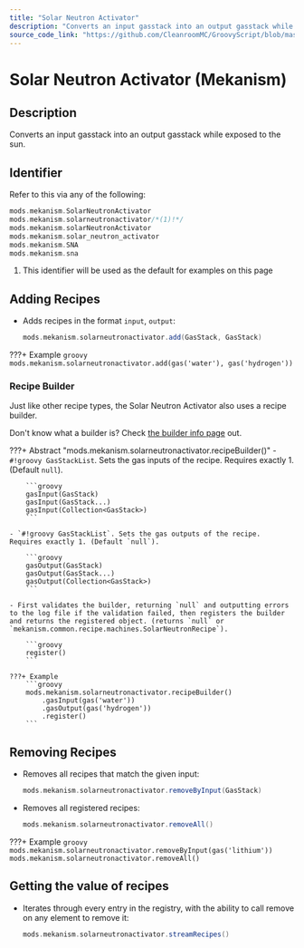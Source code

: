 ```yaml
---
title: "Solar Neutron Activator"
description: "Converts an input gasstack into an output gasstack while exposed to the sun."
source_code_link: "https://github.com/CleanroomMC/GroovyScript/blob/master/src/main/java/com/cleanroommc/groovyscript/compat/mods/mekanism/SolarNeutronActivator.java"
---
```


# Solar Neutron Activator (Mekanism)

## Description

Converts an input gasstack into an output gasstack while exposed to the sun.

## Identifier

Refer to this via any of the following:

```groovy hl_lines="2"
mods.mekanism.SolarNeutronActivator
mods.mekanism.solarneutronactivator/*(1)!*/
mods.mekanism.solarNeutronActivator
mods.mekanism.solar_neutron_activator
mods.mekanism.SNA
mods.mekanism.sna
```

1. This identifier will be used as the default for examples on this page

## Adding Recipes

- Adds recipes in the format `input`, `output`:

    ```groovy
    mods.mekanism.solarneutronactivator.add(GasStack, GasStack)
    ```

???+ Example
    ```groovy
    mods.mekanism.solarneutronactivator.add(gas('water'), gas('hydrogen'))
    ```

### Recipe Builder

Just like other recipe types, the Solar Neutron Activator also uses a recipe builder.

Don't know what a builder is? Check [the builder info page](../../../groovy/builder.md) out.

???+ Abstract "mods.mekanism.solarneutronactivator.recipeBuilder()"
    - `#!groovy GasStackList`. Sets the gas inputs of the recipe. Requires exactly 1. (Default `null`).

        ```groovy
        gasInput(GasStack)
        gasInput(GasStack...)
        gasInput(Collection<GasStack>)
        ```

    - `#!groovy GasStackList`. Sets the gas outputs of the recipe. Requires exactly 1. (Default `null`).

        ```groovy
        gasOutput(GasStack)
        gasOutput(GasStack...)
        gasOutput(Collection<GasStack>)
        ```

    - First validates the builder, returning `null` and outputting errors to the log file if the validation failed, then registers the builder and returns the registered object. (returns `null` or `mekanism.common.recipe.machines.SolarNeutronRecipe`).

        ```groovy
        register()
        ```

    ???+ Example
        ```groovy
        mods.mekanism.solarneutronactivator.recipeBuilder()
            .gasInput(gas('water'))
            .gasOutput(gas('hydrogen'))
            .register()
        ```



## Removing Recipes

- Removes all recipes that match the given input:

    ```groovy
    mods.mekanism.solarneutronactivator.removeByInput(GasStack)
    ```

- Removes all registered recipes:

    ```groovy
    mods.mekanism.solarneutronactivator.removeAll()
    ```

???+ Example
    ```groovy
    mods.mekanism.solarneutronactivator.removeByInput(gas('lithium'))
    mods.mekanism.solarneutronactivator.removeAll()
    ```

## Getting the value of recipes

- Iterates through every entry in the registry, with the ability to call remove on any element to remove it:

    ```groovy
    mods.mekanism.solarneutronactivator.streamRecipes()
    ```
